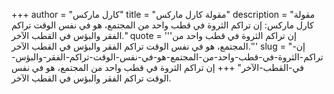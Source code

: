 +++
author = "كارل ماركس"
title = "مقولة كارل ماركس"
description = "مقولة كارل ماركس: إن تراكم الثروة في قطب واحد من المجتمع، هو في نفس الوقت تراكم الفقر والبؤس في القطب الآخر."
quote = '''إن تراكم الثروة في قطب واحد من المجتمع، هو في نفس الوقت تراكم الفقر والبؤس في القطب الآخر.''' 
slug = "إن-تراكم-الثروة-في-قطب-واحد-من-المجتمع-هو-في-نفس-الوقت-تراكم-الفقر-والبؤس-في-القطب-الآخر"
+++
إن تراكم الثروة في قطب واحد من المجتمع، هو في نفس الوقت تراكم الفقر والبؤس في القطب الآخر.
